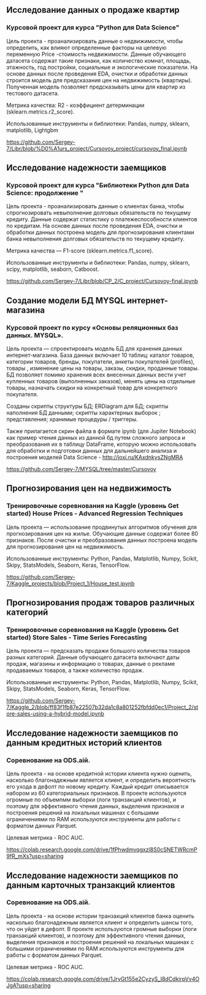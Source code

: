 ## Исследование данных о продаже квартир

### Курсовой проект для курса "Python для Data Science" 

Цель проекта - проанализировать данные о недвижимости, чтобы определить, как влияют определенные факторы на целевую переменную Price -стоимость недвижимости.        Данные обучающего датасета содержат такие признаки, как количество комнат, площадь, этажность, год постройки, социальные и экологические показатели. На основе данных после проведения EDA, очистки и обработки данных строится модель для предсказания цен на недвижимость (квартиры). Полученная модель позволяет предсказывать цены для квартир из тестового датасета. 

Метрика качества: R2 - коэффициент детерминации (sklearn.metrics.r2_score).

Использованные инструменты и библиотеки: Pandas, numpy, sklearn, matplotlib, Lightgbm

https://github.com/Sergey-7/Libr/blob/%D0%A1urs_project/Cursovoy_project/cursovoy_final.ipynb

## Исследование надежности заемщиков

### Курсовой проект для курса "Библиотеки Python для Data Science: продолжение "  

Цель проекта - проанализировать данные о клиентах банка, чтобы спрогнозировать невыполнение долговых обязательств по текущему кредиту. Данные содержат статистику о платежеспособности клиентов по кредитам. На основе данных после проведения EDA, очистки и обработки данных построена модель для прогнозирования клиентами банка невыполнения долговых обязательств по текущему кредиту. 

Метрика качества — F1-score (sklearn.metrics.f1_score). 

Использованные инструменты и библиотеки: Pandas, numpy, sklearn, scipy, matplotlib, seaborn, Catboost. 

https://github.com/Sergey-7/Libr/blob/CP_2/C_project/Cursovoy-final.ipynb


## Создание модели БД MYSQL интернет-магазина

### Курсовой проект по курсу «Основы реляционных баз данных. MYSQL». 

 
Цель проекта — спроектировать модель БД для хранения данных интернет-магазина. База данных включает 10 таблиц: каталог товаров, категории товаров, бренды, покупатели, анкеты покупателей (profiles), товары , изменение цены на товары, заказы, скидки, проданные товары. БД позволяет помимо хранения всех внесенных данных вести учет купленных товаров (выполненных заказов), менять цены на отдельные товары, назначать скидки на конкретный товар для конкретного покупателя.

Созданы скрипты структуры БД; ERDiagram для БД; скрипты наполнения БД данными; скрипты характерных выборок ; представления; хранимые процедуры / триггеры.  

Также прилагается скрин файла в формате ipynb (для Jupiter Notebook) как пример чтения данных из данной бд 
путем сложного запроса и преобразования их в таблицу DataFrame, которую можно использовать для обработки и подготовки данных
для дальнейшего анализа и построения моделей Data Science - http://joxi.ru/KAxdnkysZNgMRA

https://github.com/Sergey-7/MYSQL/tree/master/Cursovoy

## Прогнозирования цен на недвижимость

### Тренировочные соревнования на Kaggle (уровень Get started) House Prices - Advanced Regression Techniques    

Цель проекта — использование продвинутых алгоритмов обучения для прогнозирования цен на жилье. Обучающие данные содержат более 80 признаков. После очистки и преобразования данных построена модель для прогнозирования цен на недвижимость. 

Использованные инструменты: Python, Pandas, Matplotlib, Numpy, Scikit, Skipy, StatsModels, Seaborn, Keras, TensorFlow.

https://github.com/Sergey-7/Kaggle_projects/blob/Project_1/House_test.ipynb

## Прогнозирования продаж товаров различных категорий

### Тренировочные соревнования на Kaggle (уровень Get started)  Store Sales - Time Series Forecasting    

Цель проекта — предсказать продажи большого количества товаров разных категорий. Данные обучающего датасета включают даты продаж, магазины и информацию о товарах, данные о рекламе продаваемых товаров, а также количество продаж. 

Использованные инструменты: Python, Pandas, Matplotlib, Numpy, Scikit, Skipy, StatsModels, Seaborn, Keras, TensorFlow.

https://github.com/Sergey-7/Kaggle_2/blob/ff83f1fb87e22507b32da1c8a801252fbfdd0ec1/Project_2/store-sales-using-a-hybrid-model.ipynb

## Исследование надежности заемщиков по данным кредитных историй клиентов

###  Соревнование на ODS.aiй.  

Цель проекта - на основе кредитной истории клиента нужно оценить, насколько благонадежным является клиент, и определить вероятность его ухода в дефолт по новому кредиту. Каждый кредит описывается набором из 60 категориальных признаков. В проекте используются огромные по объемпмм выборки (логи транзакций клиентов), и поэтому для эффективного чтения данных, выделения признаков и построения решений на локальных машинах с большими ограничениями по RAM используются инструменты для работы с форматом данных Parquet. 

Целевая метрика - ROC AUC.

https://colab.research.google.com/drive/1fPhwdmvqgxzl8S0cSNETWRcmP9fR_mXs?usp=sharing


## Исследование надежности заемщиков по данным карточных транзакций клиентов

###  Соревнование на ODS.aiй.  

Цель проекта - на основе истории транзакций клиентов банка оценить насколько благонадежным является клиент и определить шансы того, что он уйдет в дефолт. В проекте используются громные выборки (логи транзакций клиентов), и поэтому для эффективного чтения данных, выделения признаков и построения решений на локальных машинах с большими ограничениями по RAM используются инструменты для работы с форматом данных Parquet. 

Целевая метрика - ROC AUC.

https://colab.research.google.com/drive/1JryGt155e2CyzyS_I8dCdkirpVv4OJgA?usp=sharing






